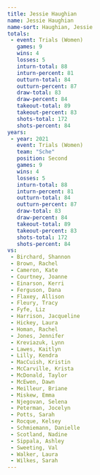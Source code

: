 ```yaml
---
title: Jessie Haughian
name: Jessie Haughian
name-sort: Haughian, Jessie
totals:
 - event: Trials (Women)
   games: 9
   wins: 4
   losses: 5
   inturn-total: 88
   inturn-percent: 81
   outturn-total: 84
   outturn-percent: 87
   draw-total: 83
   draw-percent: 84
   takeout-total: 89
   takeout-percent: 83
   shots-total: 172
   shots-percent: 84
years:
 - year: 2021
   event: Trials (Women)
   team: "Sche"
   position: Second
   games: 9
   wins: 4
   losses: 5
   inturn-total: 88
   inturn-percent: 81
   outturn-total: 84
   outturn-percent: 87
   draw-total: 83
   draw-percent: 84
   takeout-total: 89
   takeout-percent: 83
   shots-total: 172
   shots-percent: 84
vs:
 - Birchard, Shannon
 - Brown, Rachel
 - Cameron, Kate
 - Courtney, Joanne
 - Einarson, Kerri
 - Ferguson, Dana
 - Flaxey, Allison
 - Fleury, Tracy
 - Fyfe, Liz
 - Harrison, Jacqueline
 - Hickey, Laura
 - Homan, Rachel
 - Jones, Jennifer
 - Kreviazuk, Lynn
 - Lawes, Kaitlyn
 - Lilly, Kendra
 - MacCuish, Kristin
 - McCarville, Krista
 - McDonald, Taylor
 - McEwen, Dawn
 - Meilleur, Briane
 - Miskew, Emma
 - Njegovan, Selena
 - Peterman, Jocelyn
 - Potts, Sarah
 - Rocque, Kelsey
 - Schmiemann, Danielle
 - Scotland, Nadine
 - Sippala, Ashley
 - Sweeting, Val
 - Walker, Laura
 - Wilkes, Sarah
---
```

